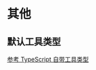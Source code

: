 # 其他

## 默认工具类型

[参考 TypeScript 自带工具类型](https://www.typescriptlang.org/docs/handbook/utility-types.html)